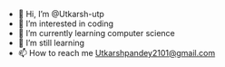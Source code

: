 - 👋 Hi, I’m @Utkarsh-utp
- 👀 I’m interested in coding
- 🌱 I’m currently learning computer science
- 💞️ I’m still learning
- 📫 How to reach me Utkarshpandey2101@gmail.com

<!---
Utkarsh-utp/Utkarsh-utp is a ✨ special ✨ repository because its `README.md` (this file) appears on your GitHub profile.
You can click the Preview link to take a look at your changes.
--->
